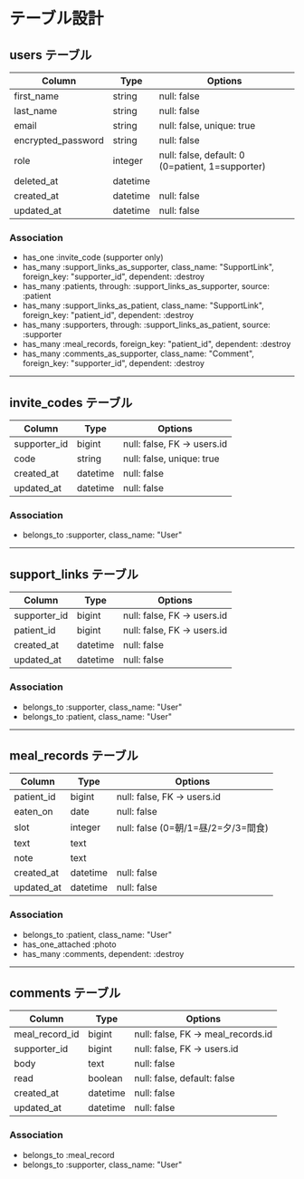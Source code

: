 # テーブル設計

## users テーブル

| Column             | Type     | Options                                             |
| ------------------ | -------- | --------------------------------------------------- |
| first_name         | string   | null: false                                         |
| last_name          | string   | null: false                                         |
| email              | string   | null: false, unique: true                           |
| encrypted_password | string   | null: false                                         |
| role               | integer  | null: false, default: 0 (0=patient, 1=supporter)    |
| deleted_at         | datetime |                                                     |
| created_at         | datetime | null: false                                         |
| updated_at         | datetime | null: false                                         |

### Association
- has_one  :invite_code (supporter only)
- has_many :support_links_as_supporter, class_name: "SupportLink", foreign_key: "supporter_id", dependent: :destroy
- has_many :patients, through: :support_links_as_supporter, source: :patient
- has_many :support_links_as_patient, class_name: "SupportLink", foreign_key: "patient_id", dependent: :destroy
- has_many :supporters, through: :support_links_as_patient, source: :supporter
- has_many :meal_records, foreign_key: "patient_id", dependent: :destroy
- has_many :comments_as_supporter, class_name: "Comment", foreign_key: "supporter_id", dependent: :destroy

---

## invite_codes テーブル

| Column       | Type     | Options                               |
| ------------ | -------- | ------------------------------------- |
| supporter_id | bigint   | null: false, FK → users.id            |
| code         | string   | null: false, unique: true             |
| created_at   | datetime | null: false                           |
| updated_at   | datetime | null: false                           |

### Association
- belongs_to :supporter, class_name: "User"

---

## support_links テーブル

| Column       | Type     | Options                               |
| ------------ | -------- | ------------------------------------- |
| supporter_id | bigint   | null: false, FK → users.id            |
| patient_id   | bigint   | null: false, FK → users.id            |
| created_at   | datetime | null: false                           |
| updated_at   | datetime | null: false                           |

### Association
- belongs_to :supporter, class_name: "User"
- belongs_to :patient, class_name: "User"

---

## meal_records テーブル

| Column     | Type     | Options                                |
| ---------- | -------- | -------------------------------------- |
| patient_id | bigint   | null: false, FK → users.id             |
| eaten_on   | date     | null: false                            |
| slot       | integer  | null: false (0=朝/1=昼/2=夕/3=間食)     |
| text       | text     |                                        |
| note       | text     |                                        |
| created_at | datetime | null: false                            |
| updated_at | datetime | null: false                            |

### Association
- belongs_to :patient, class_name: "User"
- has_one_attached :photo
- has_many :comments, dependent: :destroy

---

## comments テーブル

| Column        | Type     | Options                               |
| ------------- | -------- | ------------------------------------- |
| meal_record_id| bigint   | null: false, FK → meal_records.id     |
| supporter_id  | bigint   | null: false, FK → users.id            |
| body          | text     | null: false                           |
| read          | boolean  | null: false, default: false           |
| created_at    | datetime | null: false                           |
| updated_at    | datetime | null: false                           |

### Association
- belongs_to :meal_record
- belongs_to :supporter, class_name: "User"